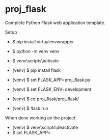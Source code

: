 # proj_flask

Complete Python Flask web application template.

Setup
* $ pip install virtualenvwrapper
* $ python -m venv venv
* $ venv\scripts\activate

* (venv) $ pip install flask
* (venv) $ set FLASK_APP=proj_flask.py
* (venv) $ set FLASK_ENV=development
* (venv) $ cd proj_flask/proj_flask/
* (venv) $ flask run

When done working on the project:

* (venv) $ venv\scripts\deactivate
* $ set FLASK_APP=


